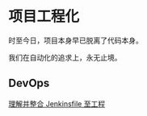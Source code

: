 # 项目工程化

时至今日，项目本身早已脱离了代码本身。

我们在自动化的追求上，永无止境。

## DevOps

[理解并整合 Jenkinsfile 至工程](./devOps/jenkins/jenkinsfile.md)
